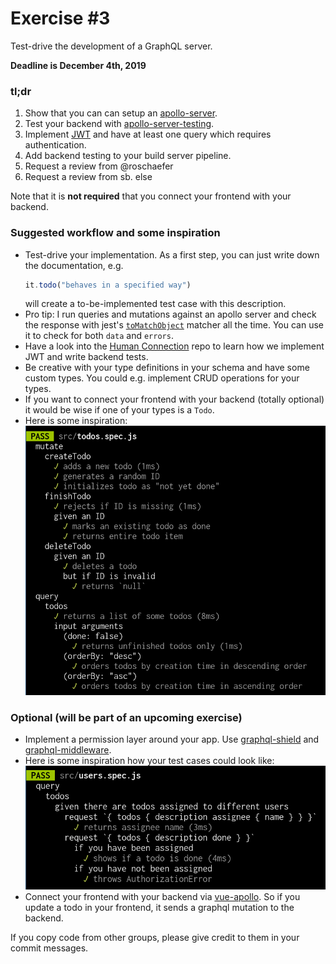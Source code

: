 # Exercise \#3

Test-drive the development of a GraphQL server.

**Deadline is December 4th, 2019**

### tl;dr

1. Show that you can can setup an [apollo-server](https://www.apollographql.com/docs/apollo-server/).
2. Test your backend with [apollo-server-testing](https://www.apollographql.com/docs/apollo-server/testing/testing/).
3. Implement [JWT](https://jwt.io/) and have at least one query which requires authentication.
4. Add backend testing to your build server pipeline.
5. Request a review from @roschaefer
6. Request a review from sb. else

Note that it is **not required** that you connect your frontend with your
backend.


### Suggested workflow and some inspiration

* Test-drive your implementation. As a first step, you can just write down the
  documentation, e.g.
   ```js
   it.todo("behaves in a specified way")
   ```
   will create a to-be-implemented test case with this description.
* Pro tip: I run queries and mutations against an apollo server and check the
  response with jest's [`toMatchObject`](https://jestjs.io/docs/en/expect#tomatchobjectobject)
  matcher all the time. You can use it to check for both `data` and `errors`.
* Have a look into the [Human Connection](https://github.com/human-connection/human-connection)
  repo to learn how we implement JWT and write backend tests.
* Be creative with your type definitions in your schema and have some custom
  types. You could e.g. implement CRUD operations for your types. 
* If you want to connect your frontend with your backend (totally optional) it
  would be wise if one of your types is a `Todo`.
* Here is some inspiration: ![Test cases for CRUD operations](./crud.png)


### Optional (will be part of an upcoming exercise)
* Implement a permission layer around your app. Use [graphql-shield](https://github.com/maticzav/graphql-shield)
  and [graphql-middleware](https://github.com/prisma-labs/graphql-middleware).
* Here is some inspiration how your test cases could look like:
  ![Test cases for a permission layer](./permissions.png)
* Connect your frontend with your backend via [vue-apollo](https://github.com/vuejs/vue-apollo).
  So if you update a todo in your frontend, it sends a graphql mutation to the
  backend.


If you copy code from other groups, please give credit to them in your commit
messages.

